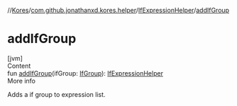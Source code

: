 //[Kores](../../index.md)/[com.github.jonathanxd.kores.helper](../index.md)/[IfExpressionHelper](index.md)/[addIfGroup](add-if-group.md)



# addIfGroup  
[jvm]  
Content  
fun [addIfGroup](add-if-group.md)(ifGroup: [IfGroup](../../com.github.jonathanxd.kores.base/-if-group/index.md)): [IfExpressionHelper](index.md)  
More info  


Adds a if group to expression list.

  



